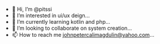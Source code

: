 - 👋 Hi, I’m @pitssi
- 👀 I’m interested in ui/ux deign...
- 🌱 I’m currently learning kotlin and php...
- 💞️ I’m looking to collaborate on system creation...
- 📫 How to reach me johnpetercalimagdulin@yahoo.com...

<!---
pitssi/pitssi is a ✨ special ✨ repository because its `README.md` (this file) appears on your GitHub profile.
You can click the Preview link to take a look at your changes.
--->
